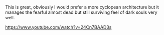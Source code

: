 This is great, obviously I would prefer a more cyclopean architecture but it manages the fearful almost dead but still surviving feel of dark souls very well.

https://www.youtube.com/watch?v=24Cn7BAAD3s